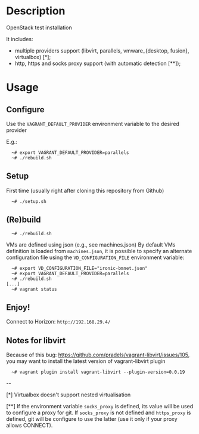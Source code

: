 # Description

OpenStack test installation

It includes:

* multiple providers support (libvirt, parallels, vmware_{desktop, fusion}, virtualbox) [*];
* http, https and socks proxy support (with automatic detection [**]);

# Usage

## Configure

Use the `VAGRANT_DEFAULT_PROVIDER` environment variable to the desired provider

E.g.:
```
  ~# export VAGRANT_DEFAULT_PROVIDER=parallels
  ~# ./rebuild.sh
```

## Setup

First time (usually right after cloning this repository from Github)

```
  ~# ./setup.sh
```

## (Re)build

```
  ~# ./rebuild.sh
```

VMs are defined using json (e.g., see machines.json)
By default VMs definition is loaded from `machines.json`, it is possible to specify an alternate configuration file using the `VD_CONFIGURATION_FILE` environment variable:

```
  ~# export VD_CONFIGURATION_FILE="ironic-bmnet.json"
  ~# export VAGRANT_DEFAULT_PROVIDER=parallels
  ~# ./rebuild.sh
[...]
  ~# vagrant status
```

## Enjoy!

Connect to Horizon: `http://192.168.29.4/`


## Notes for libvirt

Because of this bug: https://github.com/pradels/vagrant-libvirt/issues/105, you may want to install the latest version of vagrant-libvirt plugin

```
  ~# vagrant plugin install vagrant-libvirt --plugin-version=0.0.19
```

--

[*] Virtualbox doesn't support nested virtualisation

[**] If the environment variable `socks_proxy` is defined, its value will be used to configure a proxy for git.
If `socks_proxy` is not defined and `https_proxy` is defined, git will be configure to use the latter (use it only if your proxy allows CONNECT).